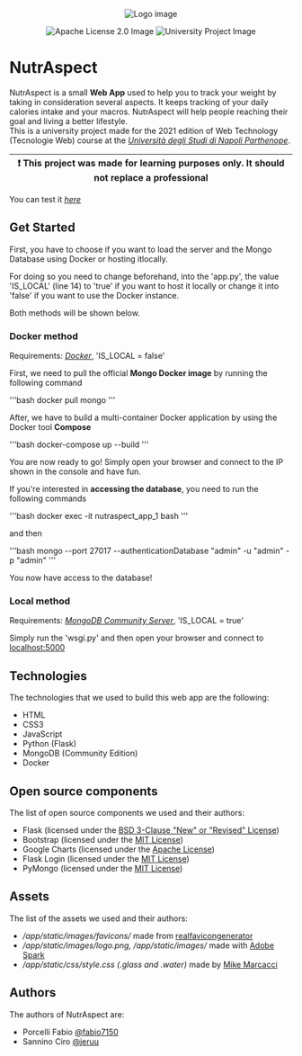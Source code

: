 <p align="center">
    <img src="https://github.com/jeruu/NutrAspect/blob/master/app/static/images/leaf.png?raw=true" alt="Logo image"/>
</p>

<p align="center">
    <img src="https://img.shields.io/badge/license-Apache%202-blue" alt="Apache License 2.0 Image"/>
    <img src="https://img.shields.io/badge/university project-red" alt="University Project Image"/>
</p>

# NutrAspect

NutrAspect is a small **Web App** used to help you to track your weight by taking in consideration several aspects.
It keeps tracking of your daily calories intake and your macros. NutrAspect will help people reaching their goal and 
living a better lifestyle.<br>
This is a university project made for the 2021 edition of Web Technology (Tecnologie Web) course at the
[*Università degli Studi di Napoli Parthenope*](https://github.com/uniparthenope).

| :exclamation:  This project was made for learning purposes only. It should not replace a professional |
|-------------------------------------------------------------------------------------------------------|

You can test it [*here*]()

## Get Started

First, you have to choose if you want to load the server and the Mongo Database using Docker or hosting itlocally.

For doing so you need to change beforehand, into the 'app.py', the value 'IS_LOCAL' (line 14) to 'true' if you want to host it
locally or change it into 'false' if you want to use the Docker instance.

Both methods will be shown below.

### Docker method

Requirements: [*Docker*](https://docs.docker.com/get-docker/), 'IS_LOCAL = false'

First, we need to pull the official **Mongo Docker image** by running the following command

'''bash
docker pull mongo
'''

After, we have to build a multi-container Docker application by using the Docker tool **Compose**

'''bash
docker-compose up --build
'''

You are now ready to go! Simply open your browser and connect to the IP shown in the console and have fun.

If you're interested in **accessing the database**, you need to run the following commands

'''bash
docker exec -it nutraspect_app_1 bash
'''

and then

'''bash
mongo --port 27017  --authenticationDatabase "admin" -u "admin" -p "admin"
'''

You now have access to the database!

### Local method

Requirements: [*MongoDB Community Server*](https://www.mongodb.com/try/download/community), 'IS_LOCAL = true'

Simply run the 'wsgi.py' and then open your browser and connect to [localhost:5000](http://localhost:5000)

## Technologies

The technologies that we used to build this web app are the following:

- HTML
- CSS3
- JavaScript
- Python (Flask)
- MongoDB (Community Edition)
- Docker

## Open source components

The list of open source components we used and their authors:

- Flask (licensed under the [BSD 3-Clause "New" or "Revised" License](https://github.com/pallets/flask/blob/main/LICENSE.rst))
- Bootstrap (licensed under the [MIT License](https://github.com/twbs/bootstrap/blob/main/LICENSE))
- Google Charts (licensed under the [Apache License](https://github.com/GoogleWebComponents/google-chart/blob/master/LICENSE))
- Flask Login (licensed under the [MIT License](https://github.com/maxcountryman/flask-login/blob/main/LICENSE))
- PyMongo (licensed under the [MIT License](https://github.com/mongodb/mongo-python-driver/blob/master/LICENSE))

## Assets

The list of the assets we used and their authors:

- */app/static/images/favicons/* made from [realfavicongenerator](https://realfavicongenerator.net/)
- */app/static/images/logo.png, /app/static/images/* made with [Adobe Spark](https://spark.adobe.com/it-IT/sp/)
- */app/static/css/style.css (.glass and .water)* made by [Mike Marcacci](http://jsfiddle.net/mike_marcacci/XztTN/)

## Authors

The authors of NutrAspect are:

- Porcelli Fabio [@fabio7150](https://github.com/fabio7150)
- Sannino Ciro [@jeruu](https://github.com/jeruu?tab=repositories)

